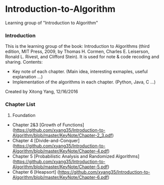 # Introduction-to-Algorithm
Learning group of "Introduction to Algorithm"

### Introduction
This is the learning group of the book: Introduction to Algorithms (third edition, MIT Press, 2009, by  Thomas H. Cormen, Charles E. Leiserson, Ronald L. Rivest, and Clifford Stein). It is used for note & code recoding and sharing.
Contents:
- Key note of each chapter. (Main idea, interesting exmaples, useful explanation ...)
- Implementation of the algorithms in each chapter. (Python, Java, C ...)

Created by Xitong Yang, 12/16/2016

### Chapter List
1. Foundation
  - Chapter 2&3 [Growth of Functions] (https://github.com/xyang35/Introduction-to-Algorithm/blob/master/KeyNote/Chapter-2_3.pdf)
  - Chapter 4   [Divide-and-Conquer] (https://github.com/xyang35/Introduction-to-Algorithm/blob/master/KeyNote/Chapter-4.pdf)
  - Chapter 5   [Probabilistic Analysis and Randomized Algorithms] (https://github.com/xyang35/Introduction-to-Algorithm/blob/master/KeyNote/Chapter-5.pdf)
  - Chapter 6   [Heapsort] (https://github.com/xyang35/Introduction-to-Algorithm/blob/master/KeyNote/Chapter-6.pdf)
